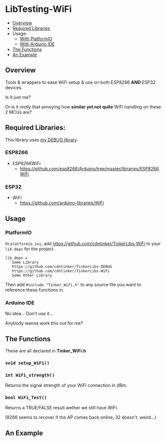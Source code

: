 # LibTesting-WiFi

- [Overview](#overview)
- [Required Libraries](#required-libraries)
- Usage:
  - [With PlatformIO](#platformio)
  - [With Arduino IDE](#arduino-ide)
- [The Functions](#the-functions)
- [An Example](#an-example)

## Overview
Tools & wrappers to ease WiFi setup & use on both ESP8266 __AND__ ESP32 devices.

Is it just me?

Or is it _really_ that annoying how __similar yet not quite__ WiFi handling on these 2 MCUs are?

## Required Libraries:

This library uses [my DEBUG library](https://github.com/cdntinker/TinkerLibs-DEBUGhttps://github.com/cdntinker/TinkerLibs-DEBUG).

### ESP8266

* ESP8266WiFi
    * https://github.com/esp8266/Arduino/tree/master/libraries/ESP8266WiFi

### ESP32

* WiFi
    * https://github.com/arduino-libraries/WiFi

## Usage

### PlatformIO

In `platformio.ini`, add https://github.com/cdntinker/TinkerLibs-WiFi to your `lib-deps` for the project.

```
lib_deps =
   Some Library
   https://github.com/cdntinker/TinkerLibs-DEBUG
   https://github.com/cdntinker/TinkerLibs-WiFi
   Some Other Library
```

Then add `#include "Tinker_WiFi.h"` to any source file you want to reference these functions in.

### Arduino IDE

No idea...  Don't use it...

Anybody wanna work this out for me?

## The Functions

These are all declared in **Tinker_WiFi.h**

### `void setup_WiFi()`

### `int WiFi_strength()`
Returns the signal strength of your WiFi connection in dBm.

### `bool WiFi_Test()`
Returns a TRUE/FALSE result wether we still have WiFi.

(8266 seems to recover if the AP comes back online, 32 doesn't.  weird...)

## An Example
